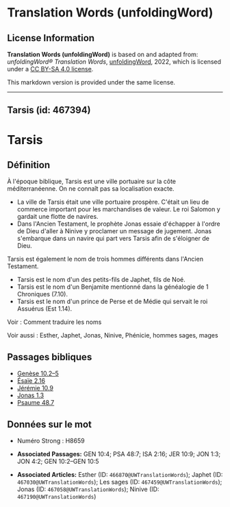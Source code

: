 # Translation Words (unfoldingWord)

## License Information

**Translation Words (unfoldingWord)** is based on and adapted from: _unfoldingWord® Translation Words_, [unfoldingWord](https://unfoldingword.org/utw), 2022, which is licensed under a [CC BY-SA 4.0 license](https://creativecommons.org/licenses/by-sa/4.0/legalcode.en).

This markdown version is provided under the same license.



--------------------------------

## Tarsis (id: 467394)

Tarsis
======

Définition
----------

À l'époque biblique, Tarsis est une ville portuaire sur la côte méditerranéenne. On ne connaît pas sa localisation exacte. 

* La ville de Tarsis était une ville portuaire prospère. C'était un lieu de commerce important pour les marchandises de valeur. Le roi Salomon y gardait une flotte de navires.
* Dans l'Ancien Testament, le prophète Jonas essaie d'échapper à l'ordre de Dieu d'aller à Ninive y proclamer un message de jugement. Jonas s'embarque dans un navire qui part vers Tarsis afin de s'éloigner de Dieu.

Tarsis est également le nom de trois hommes différents dans l'Ancien Testament.

* Tarsis est le nom d'un des petits\-fils de Japhet, fils de Noé.
* Tarsis est le nom d'un Benjamite mentionné dans la généalogie de 1 Chroniques (7\.10\).
* Tarsis est le nom d'un prince de Perse et de Médie qui servait le roi Assuérus (Est 1\.14\).

Voir : Comment traduire les noms

Voir aussi : Esther, Japhet, Jonas, Ninive, Phénicie, hommes sages, mages

Passages bibliques
------------------

* [Genèse 10\.2–5](https://ref.ly/Gen10:2-Gen10:5)
* [Ésaïe 2\.16](https://ref.ly/Isa2:16)
* [Jérémie 10\.9](https://ref.ly/Jer10:9)
* [Jonas 1\.3](https://ref.ly/Jonah1:3)
* [Psaume 48\.7](https://ref.ly/Ps48:7)

Données sur le mot
------------------

* Numéro Strong : H8659

* **Associated Passages:** GEN 10:4; PSA 48:7; ISA 2:16; JER 10:9; JON 1:3; JON 4:2; GEN 10:2–GEN 10:5
* **Associated Articles:** Esther (ID: `466870@UWTranslationWords`); Japhet (ID: `467030@UWTranslationWords`); Les sages (ID: `467459@UWTranslationWords`); Jonas (ID: `467058@UWTranslationWords`); Ninive (ID: `467190@UWTranslationWords`)

